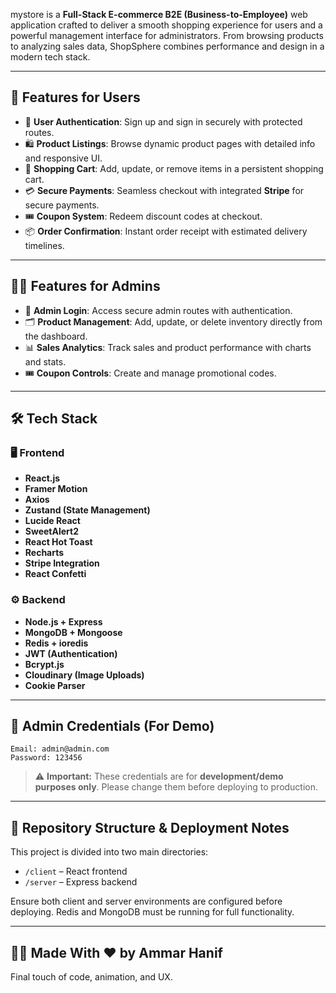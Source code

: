 

mystore is a **Full-Stack E-commerce B2E (Business-to-Employee)** web application crafted to deliver a smooth shopping experience for users and a powerful management interface for administrators. From browsing products to analyzing sales data, ShopSphere combines performance and design in a modern tech stack.

---

## 👤 Features for Users

- 🔐 **User Authentication**: Sign up and sign in securely with protected routes.
- 🛍️ **Product Listings**: Browse dynamic product pages with detailed info and responsive UI.
- 🛒 **Shopping Cart**: Add, update, or remove items in a persistent shopping cart.
- 💳 **Secure Payments**: Seamless checkout with integrated **Stripe** for secure payments.
- 🎟️ **Coupon System**: Redeem discount codes at checkout.
- 📦 **Order Confirmation**: Instant order receipt with estimated delivery timelines.

---

## 🧑‍💼 Features for Admins

- 🔐 **Admin Login**: Access secure admin routes with authentication.
- 🗂️ **Product Management**: Add, update, or delete inventory directly from the dashboard.
- 📊 **Sales Analytics**: Track sales and product performance with charts and stats.
- 🎟️ **Coupon Controls**: Create and manage promotional codes.

---

## 🛠️ Tech Stack

### 🖥️ Frontend
- **React.js**
- **Framer Motion**
- **Axios**
- **Zustand (State Management)**
- **Lucide React**
- **SweetAlert2**
- **React Hot Toast**
- **Recharts**
- **Stripe Integration**
- **React Confetti**

### ⚙️ Backend
- **Node.js + Express**
- **MongoDB + Mongoose**
- **Redis + ioredis**
- **JWT (Authentication)**
- **Bcrypt.js**
- **Cloudinary (Image Uploads)**
- **Cookie Parser**

---

## 🚨 Admin Credentials (For Demo)

```
Email: admin@admin.com
Password: 123456
```

> ⚠️ **Important:** These credentials are for **development/demo purposes only**. Please change them before deploying to production.

---

## 📁 Repository Structure & Deployment Notes
This project is divided into two main directories:
- `/client` – React frontend
- `/server` – Express backend

Ensure both client and server environments are configured before deploying. Redis and MongoDB must be running for full functionality.

---

## 🧑‍💻 Made With ❤️ by Ammar Hanif
Final touch of code, animation, and UX.

